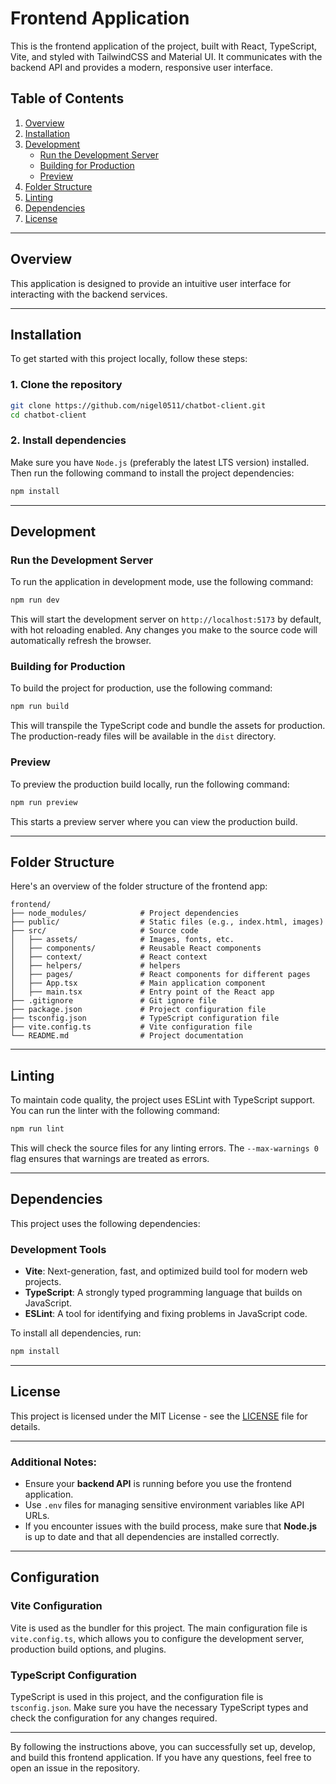 # Frontend Application

This is the frontend application of the project, built with React, TypeScript, Vite, and styled with TailwindCSS and Material UI. It communicates with the backend API and provides a modern, responsive user interface.

## Table of Contents

1. [Overview](#overview)
2. [Installation](#installation)
3. [Development](#development)
   - [Run the Development Server](#run-the-development-server)
   - [Building for Production](#building-for-production)
   - [Preview](#preview)
4. [Folder Structure](#folder-structure)
5. [Linting](#linting)
6. [Dependencies](#dependencies)
7. [License](#license)

---

## Overview

This application is designed to provide an intuitive user interface for interacting with the backend services.

---

## Installation

To get started with this project locally, follow these steps:

### 1. Clone the repository

```bash
git clone https://github.com/nigel0511/chatbot-client.git
cd chatbot-client
```

### 2. Install dependencies

Make sure you have `Node.js` (preferably the latest LTS version) installed. Then run the following command to install the project dependencies:

```bash
npm install
```

---

## Development

### Run the Development Server

To run the application in development mode, use the following command:

```bash
npm run dev
```

This will start the development server on `http://localhost:5173` by default, with hot reloading enabled. Any changes you make to the source code will automatically refresh the browser.

### Building for Production

To build the project for production, use the following command:

```bash
npm run build
```

This will transpile the TypeScript code and bundle the assets for production. The production-ready files will be available in the `dist` directory.

### Preview

To preview the production build locally, run the following command:

```bash
npm run preview
```

This starts a preview server where you can view the production build.

---

## Folder Structure

Here's an overview of the folder structure of the frontend app:

```
frontend/
├── node_modules/            # Project dependencies
├── public/                  # Static files (e.g., index.html, images)
├── src/                     # Source code
│   ├── assets/              # Images, fonts, etc.
│   ├── components/          # Reusable React components
│   ├── context/             # React context
│   ├── helpers/             # helpers
│   ├── pages/               # React components for different pages
│   ├── App.tsx              # Main application component
│   ├── main.tsx             # Entry point of the React app
├── .gitignore               # Git ignore file
├── package.json             # Project configuration file
├── tsconfig.json            # TypeScript configuration file
├── vite.config.ts           # Vite configuration file
└── README.md                # Project documentation
```

---

## Linting

To maintain code quality, the project uses ESLint with TypeScript support. You can run the linter with the following command:

```bash
npm run lint
```

This will check the source files for any linting errors. The `--max-warnings 0` flag ensures that warnings are treated as errors.

---

## Dependencies

This project uses the following dependencies:

### Development Tools

- **Vite**: Next-generation, fast, and optimized build tool for modern web projects.
- **TypeScript**: A strongly typed programming language that builds on JavaScript.
- **ESLint**: A tool for identifying and fixing problems in JavaScript code.

To install all dependencies, run:

```bash
npm install
```

---

## License

This project is licensed under the MIT License - see the [LICENSE](LICENSE) file for details.

---

### Additional Notes:

- Ensure your **backend API** is running before you use the frontend application.
- Use `.env` files for managing sensitive environment variables like API URLs.
- If you encounter issues with the build process, make sure that **Node.js** is up to date and that all dependencies are installed correctly.

---

## Configuration

### Vite Configuration

Vite is used as the bundler for this project. The main configuration file is `vite.config.ts`, which allows you to configure the development server, production build options, and plugins.

### TypeScript Configuration

TypeScript is used in this project, and the configuration file is `tsconfig.json`. Make sure you have the necessary TypeScript types and check the configuration for any changes required.

---

By following the instructions above, you can successfully set up, develop, and build this frontend application. If you have any questions, feel free to open an issue in the repository.

```

```
